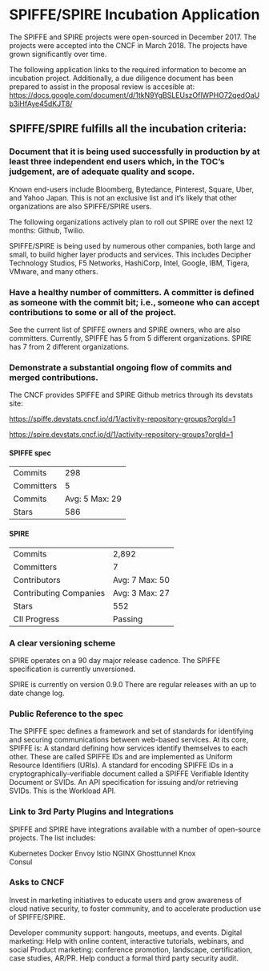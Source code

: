 # SPIFFE/SPIRE Incubation Application

The SPIFFE and SPIRE projects were open-sourced in December 2017. The projects were accepted into the CNCF in March 2018. The projects have grown significantly over time.

The following application links to the required information to become an incubation project. Additionally, a due diligence document has been prepared to assist in the proposal review is accesible at: https://docs.google.com/document/d/1tkN9YgBSLEUszOflWPHO72qedOaUb3iHfAye45dKJT8/


## SPIFFE/SPIRE fulfills all the incubation criteria:
### Document that it is being used successfully in production by at least three independent end users which, in the TOC’s judgement, are of adequate quality and scope.

Known end-users include Bloomberg, Bytedance, Pinterest, Square, Uber, and Yahoo Japan. This is not an exclusive list and it’s likely that other organizations are also SPIFFE/SPIRE users.

The following organizations actively plan to roll out SPIRE over the next 12 months: Github, Twilio.
 
SPIFFE/SPIRE is being used by numerous other companies, both large and small, to build higher layer products and services. This includes Decipher Technology Studios, F5 Networks, HashiCorp, Intel, Google, IBM, Tigera, VMware, and many others.

### Have a healthy number of committers. A committer is defined as someone with the commit bit; i.e., someone who can accept contributions to some or all of the project.

See the current list of SPIFFE owners and SPIRE owners, who are also committers. Currently, SPIFFE has 5 from 5 different organizations. SPIRE has 7 from 2 different organizations.

### Demonstrate a substantial ongoing flow of commits and merged contributions.

The CNCF provides SPIFFE and SPIRE Github metrics through its devstats site: 

https://spiffe.devstats.cncf.io/d/1/activity-repository-groups?orgId=1

https://spire.devstats.cncf.io/d/1/activity-repository-groups?orgId=1

#### SPIFFE spec

|            |         |
|------------|---------|
| Commits    | 298     |
| Committers | 5       |
| Commits    | Avg: 5 Max: 29 |
| Stars      | 586     |



#### SPIRE

|                        |                |
|------------------------|----------------|
| Commits                | 2,892          |
| Committers             | 7              |
| Contributors           | Avg: 7 Max: 50 |
| Contributing Companies | Avg: 3 Max: 27 |
| Stars                  | 552            |
| CII Progress           | Passing        |

### A clear versioning scheme

SPIRE operates on a 90 day major release cadence. The SPIFFE specification is currently unversioned.

SPIRE is currently on version 0.9.0 There are regular releases with an up to date change log. 

### Public Reference to the spec

The SPIFFE spec defines a framework and set of standards for identifying and securing communications between web-based services. At its core, SPIFFE is:
A standard defining how services identify themselves to each other. These are called SPIFFE IDs and are implemented as Uniform Resource Identifiers (URIs).
A standard for encoding SPIFFE IDs in a cryptographically-verifiable document called a SPIFFE Verifiable Identity Document or SVIDs.
An API specification for issuing and/or retrieving SVIDs. This is the Workload API.

### Link to 3rd Party Plugins and Integrations

SPIFFE and SPIRE have integrations available with a number of open-source projects. The list includes:

Kubernetes
Docker
Envoy
Istio
NGINX
Ghosttunnel
Knox	
Consul

### Asks to CNCF

Invest in marketing initiatives to educate users and grow awareness of cloud native security, to foster community, and to accelerate production use of SPIFFE/SPIRE.

Developer community support: hangouts, meetups, and events.
Digital marketing: Help with online content, interactive tutorials, webinars, and social
Product marketing: conference promotion, landscape, certification, case studies, AR/PR.
Help conduct a formal third party security audit.  
